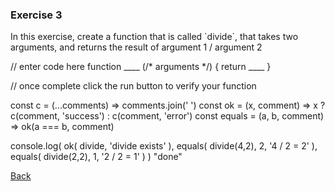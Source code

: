 <script src="https://embed.tonicdev.com" data-element-id="my-element"></script>
<h3>Exercise 3</h3>
<p>
  In this exercise, create a function that is called `divide`, that takes two arguments, and returns the result of
  argument 1 / argument 2
</p>

<!-- anywhere else on your page -->
<div id="my-element">
// enter code here
function ____ (/* arguments */) {
  return ____
}

// once complete click the run button to verify your function

const c = (...comments) => comments.join(' ')
const ok = (x, comment) => x ? c(comment, 'success') : c(comment, 'error')
const equals = (a, b, comment) => ok(a === b, comment)

console.log(
    ok(
        divide,
        'divide exists'
    ),
    equals(
        divide(4,2),
        2,
        '4 / 2 = 2'
    ),
    equals(
        divide(2,2),
        1,
        '2 / 2 = 1'
    )
)
"done"
</div>

[Back](/lessons/1-functions)

